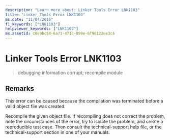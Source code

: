 ```yaml
---
description: "Learn more about: Linker Tools Error LNK1103"
title: "Linker Tools Error LNK1103"
ms.date: "11/04/2016"
f1_keywords: ["LNK1103"]
helpviewer_keywords: ["LNK1103"]
ms.assetid: c8e9bc54-6a71-471c-899e-6f98122ee3c4
---
```

# Linker Tools Error LNK1103

> debugging information corrupt; recompile module

## Remarks

This error can be caused because the compilation was terminated before a valid object file was created.

Recompile the given object file. If recompiling does not correct the problem, note the circumstances of the error, try to isolate the problem, and create a reproducible test case. Then consult the technical-support help file, or the technical-support section in one of your manuals.
